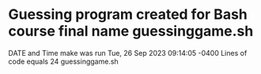 # Guessing program created for Bash course final name guessinggame.sh
DATE and Time make was run Tue, 26 Sep 2023 09:14:05 -0400
Lines of code equals 24 guessinggame.sh
